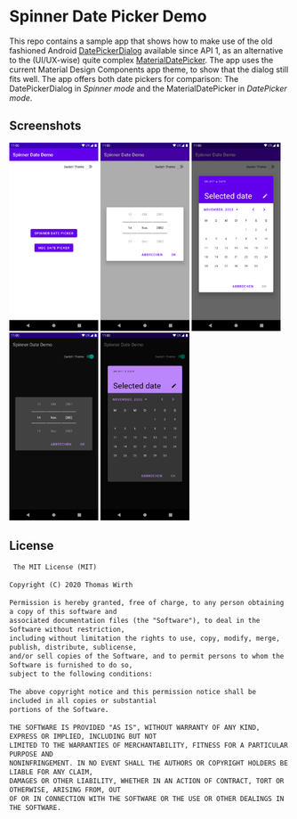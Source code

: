 # Spinner Date Picker Demo
This repo contains a sample app that shows how to make use of the old fashioned Android [DatePickerDialog](https://developer.android.com/reference/android/app/DatePickerDialog) available since API 1, as an alternative to the (UI/UX-wise) quite complex [MaterialDatePicker](https://material.io/components/date-pickers). The app uses the current Material Design Components app theme, to show that the dialog still fits well. The app offers both date pickers for comparison: The DatePickerDialog in *Spinner mode* and the MaterialDatePicker in *DatePicker mode*.

## Screenshots 

[<img src="https://raw.githubusercontent.com/G00fY2/SpinnerDatePicker/gh-pages/media/001.png" width=160>](https://raw.githubusercontent.com/G00fY2/SpinnerDatePicker/gh-pages/media/001.png)
[<img src="https://raw.githubusercontent.com/G00fY2/SpinnerDatePicker/gh-pages/media/002.png" width=160>](https://raw.githubusercontent.com/G00fY2/SpinnerDatePicker/gh-pages/media/002.png)
[<img src="https://raw.githubusercontent.com/G00fY2/SpinnerDatePicker/gh-pages/media/003.png" width=160>](https://raw.githubusercontent.com/G00fY2/SpinnerDatePicker/gh-pages/media/003.png)
[<img src="https://raw.githubusercontent.com/G00fY2/SpinnerDatePicker/gh-pages/media/004.png" width=160>](https://raw.githubusercontent.com/G00fY2/SpinnerDatePicker/gh-pages/media/004.png)
[<img src="https://raw.githubusercontent.com/G00fY2/SpinnerDatePicker/gh-pages/media/005.png" width=160>](https://raw.githubusercontent.com/G00fY2/SpinnerDatePicker/gh-pages/media/005.png)

## License
     The MIT License (MIT)

    Copyright (C) 2020 Thomas Wirth

    Permission is hereby granted, free of charge, to any person obtaining a copy of this software and
    associated documentation files (the "Software"), to deal in the Software without restriction,
    including without limitation the rights to use, copy, modify, merge, publish, distribute, sublicense,
    and/or sell copies of the Software, and to permit persons to whom the Software is furnished to do so,
    subject to the following conditions:

    The above copyright notice and this permission notice shall be included in all copies or substantial
    portions of the Software.

    THE SOFTWARE IS PROVIDED "AS IS", WITHOUT WARRANTY OF ANY KIND, EXPRESS OR IMPLIED, INCLUDING BUT NOT
    LIMITED TO THE WARRANTIES OF MERCHANTABILITY, FITNESS FOR A PARTICULAR PURPOSE AND
    NONINFRINGEMENT. IN NO EVENT SHALL THE AUTHORS OR COPYRIGHT HOLDERS BE LIABLE FOR ANY CLAIM,
    DAMAGES OR OTHER LIABILITY, WHETHER IN AN ACTION OF CONTRACT, TORT OR OTHERWISE, ARISING FROM, OUT
    OF OR IN CONNECTION WITH THE SOFTWARE OR THE USE OR OTHER DEALINGS IN THE SOFTWARE.